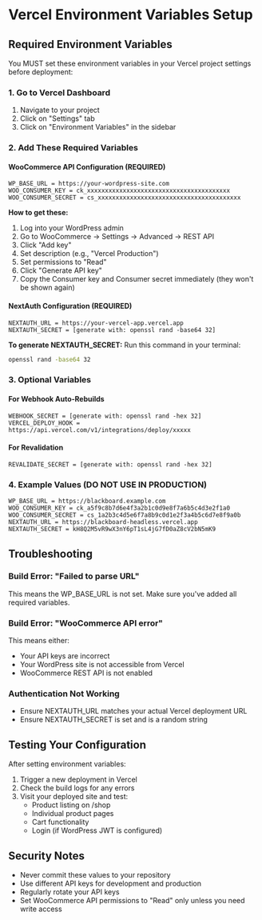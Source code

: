 # Vercel Environment Variables Setup

## Required Environment Variables

You MUST set these environment variables in your Vercel project settings before deployment:

### 1. Go to Vercel Dashboard
1. Navigate to your project
2. Click on "Settings" tab
3. Click on "Environment Variables" in the sidebar

### 2. Add These Required Variables

#### WooCommerce API Configuration (REQUIRED)
```
WP_BASE_URL = https://your-wordpress-site.com
WOO_CONSUMER_KEY = ck_xxxxxxxxxxxxxxxxxxxxxxxxxxxxxxxxxxxxxxxx
WOO_CONSUMER_SECRET = cs_xxxxxxxxxxxxxxxxxxxxxxxxxxxxxxxxxxxxxxxx
```

**How to get these:**
1. Log into your WordPress admin
2. Go to WooCommerce → Settings → Advanced → REST API
3. Click "Add key"
4. Set description (e.g., "Vercel Production")
5. Set permissions to "Read"
6. Click "Generate API key"
7. Copy the Consumer key and Consumer secret immediately (they won't be shown again)

#### NextAuth Configuration (REQUIRED)
```
NEXTAUTH_URL = https://your-vercel-app.vercel.app
NEXTAUTH_SECRET = [generate with: openssl rand -base64 32]
```

**To generate NEXTAUTH_SECRET:**
Run this command in your terminal:
```bash
openssl rand -base64 32
```

### 3. Optional Variables

#### For Webhook Auto-Rebuilds
```
WEBHOOK_SECRET = [generate with: openssl rand -hex 32]
VERCEL_DEPLOY_HOOK = https://api.vercel.com/v1/integrations/deploy/xxxxx
```

#### For Revalidation
```
REVALIDATE_SECRET = [generate with: openssl rand -hex 32]
```

### 4. Example Values (DO NOT USE IN PRODUCTION)
```
WP_BASE_URL = https://blackboard.example.com
WOO_CONSUMER_KEY = ck_a5f9c8b7d6e4f3a2b1c0d9e8f7a6b5c4d3e2f1a0
WOO_CONSUMER_SECRET = cs_1a2b3c4d5e6f7a8b9c0d1e2f3a4b5c6d7e8f9a0b
NEXTAUTH_URL = https://blackboard-headless.vercel.app
NEXTAUTH_SECRET = kH8Q2M5vR9wX3nY6pT1sL4jG7fD0aZ8cV2bN5mK9
```

## Troubleshooting

### Build Error: "Failed to parse URL"
This means the WP_BASE_URL is not set. Make sure you've added all required variables.

### Build Error: "WooCommerce API error"
This means either:
- Your API keys are incorrect
- Your WordPress site is not accessible from Vercel
- WooCommerce REST API is not enabled

### Authentication Not Working
- Ensure NEXTAUTH_URL matches your actual Vercel deployment URL
- Ensure NEXTAUTH_SECRET is set and is a random string

## Testing Your Configuration

After setting environment variables:
1. Trigger a new deployment in Vercel
2. Check the build logs for any errors
3. Visit your deployed site and test:
   - Product listing on /shop
   - Individual product pages
   - Cart functionality
   - Login (if WordPress JWT is configured)

## Security Notes

- Never commit these values to your repository
- Use different API keys for development and production
- Regularly rotate your API keys
- Set WooCommerce API permissions to "Read" only unless you need write access
